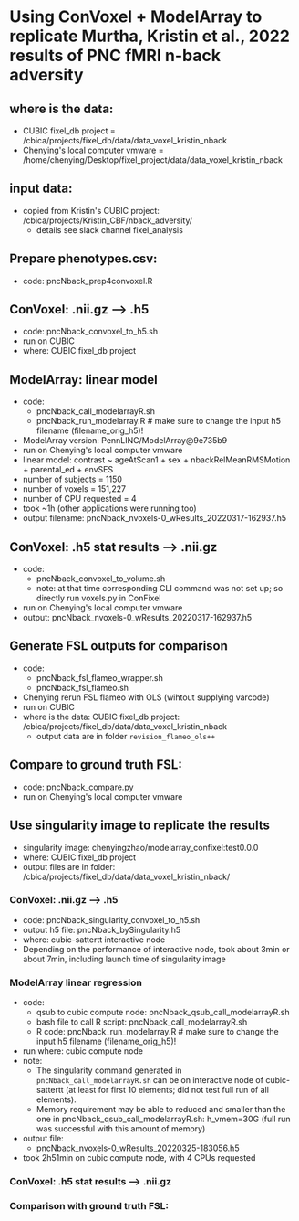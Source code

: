 # Using ConVoxel + ModelArray to replicate Murtha, Kristin et al., 2022 results of PNC fMRI n-back adversity

## where is the data:

* CUBIC fixel_db project = /cbica/projects/fixel_db/data/data_voxel_kristin_nback
* Chenying's local computer vmware = /home/chenying/Desktop/fixel_project/data/data_voxel_kristin_nback

## input data:
* copied from Kristin's CUBIC project: /cbica/projects/Kristin_CBF/nback_adversity/
    * details see slack channel fixel_analysis

## Prepare phenotypes.csv:
* code: pncNback_prep4convoxel.R

## ConVoxel: .nii.gz --> .h5

* code: pncNback_convoxel_to_h5.sh
* run on CUBIC
* where: CUBIC fixel_db project

## ModelArray: linear model

* code:
    * pncNback_call_modelarrayR.sh
    * pncNback_run_modelarray.R    # make sure to change the input h5 filename (filename_orig_h5)!
* ModelArray version: PennLINC/ModelArray@9e735b9
* run on Chenying's local computer vmware
* linear model: contrast ~ ageAtScan1 + sex + nbackRelMeanRMSMotion + parental_ed + envSES
* number of subjects = 1150
* number of voxels = 151,227
* number of CPU requested = 4
* took ~1h (other applications were running too)
* output filename: pncNback_nvoxels-0_wResults_20220317-162937.h5


## ConVoxel: .h5 stat results --> .nii.gz

* code: 
    * pncNback_convoxel_to_volume.sh   
    * note: at that time corresponding CLI command was not set up; so directly run voxels.py in ConFixel
* run on Chenying's local computer vmware
* output: pncNback_nvoxels-0_wResults_20220317-162937.h5

## Generate FSL outputs for comparison

* code: 
    * pncNback_fsl_flameo_wrapper.sh
    * pncNback_fsl_flameo.sh
* Chenying rerun FSL flameo with OLS (wihtout supplying varcode)
* run on CUBIC
* where is the data: CUBIC fixel_db project: /cbica/projects/fixel_db/data/data_voxel_kristin_nback
    * output data are in folder `revision_flameo_ols++`

## Compare to ground truth FSL:

* code: pncNback_compare.py
* run on Chenying's local computer vmware


## Use singularity image to replicate the results
* singularity image: chenyingzhao/modelarray_confixel:test0.0.0
* where: CUBIC fixel_db project
* output files are in folder: /cbica/projects/fixel_db/data/data_voxel_kristin_nback/
### ConVoxel: .nii.gz --> .h5
* code: pncNback_singularity_convoxel_to_h5.sh
* output h5 file: pncNback_bySingularity.h5
* where: cubic-sattertt interactive node
* Depending on the performance of interactive node, took about 3min or about 7min, including launch time of singularity image

### ModelArray linear regression
* code: 
    * qsub to cubic compute node: pncNback_qsub_call_modelarrayR.sh
    * bash file to call R script:   pncNback_call_modelarrayR.sh
    * R code: pncNback_run_modelarray.R   # make sure to change the input h5 filename (filename_orig_h5)!
* run where: cubic compute node
* note: 
    * The singularity command generated in `pncNback_call_modelarrayR.sh` can be on interactive node of cubic-sattertt (at least for first 10 elements; did not test full run of all elements).
    * Memory requirement may be able to reduced and smaller than the one in pncNback_qsub_call_modelarrayR.sh: h_vmem=30G (full run was successful with this amount of memory)
* output file: 
    * pncNback_nvoxels-0_wResults_20220325-183056.h5
* took 2h51min on cubic compute node, with 4 CPUs requested

### ConVoxel: .h5 stat results --> .nii.gz

### Comparison with ground truth FSL:
